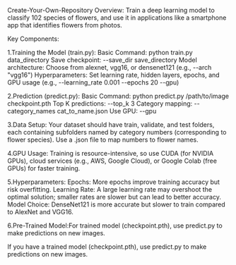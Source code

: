 Create-Your-Own-Repository
Overview: Train a deep learning model to classify 102 species of flowers, and use it in applications like a smartphone app that identifies flowers from photos.

Key Components:

1.Training the Model (train.py): Basic Command: python train.py data_directory Save checkpoint: --save_dir save_directory Model architecture: Choose from alexnet, vgg16, or densenet121 (e.g., --arch "vgg16") Hyperparameters: Set learning rate, hidden layers, epochs, and GPU usage (e.g., --learning_rate 0.001 --epochs 20 --gpu)

2.Prediction (predict.py): Basic Command: python predict.py /path/to/image checkpoint.pth Top K predictions: --top_k 3 Category mapping: --category_names cat_to_name.json Use GPU: --gpu

3.Data Setup: Your dataset should have train, validate, and test folders, each containing subfolders named by category numbers (corresponding to flower species). Use a .json file to map numbers to flower names.

4.GPU Usage: Training is resource-intensive, so use CUDA (for NVIDIA GPUs), cloud services (e.g., AWS, Google Cloud), or Google Colab (free GPUs) for faster training.

5.Hyperparameters: Epochs: More epochs improve training accuracy but risk overfitting. Learning Rate: A large learning rate may overshoot the optimal solution; smaller rates are slower but can lead to better accuracy. Model Choice: DenseNet121 is more accurate but slower to train compared to AlexNet and VGG16.

6.Pre-Trained Model:For trained model (checkpoint.pth), use predict.py to make predictions on new images.

If you have a trained model (checkpoint.pth), use predict.py to make predictions on new images.
